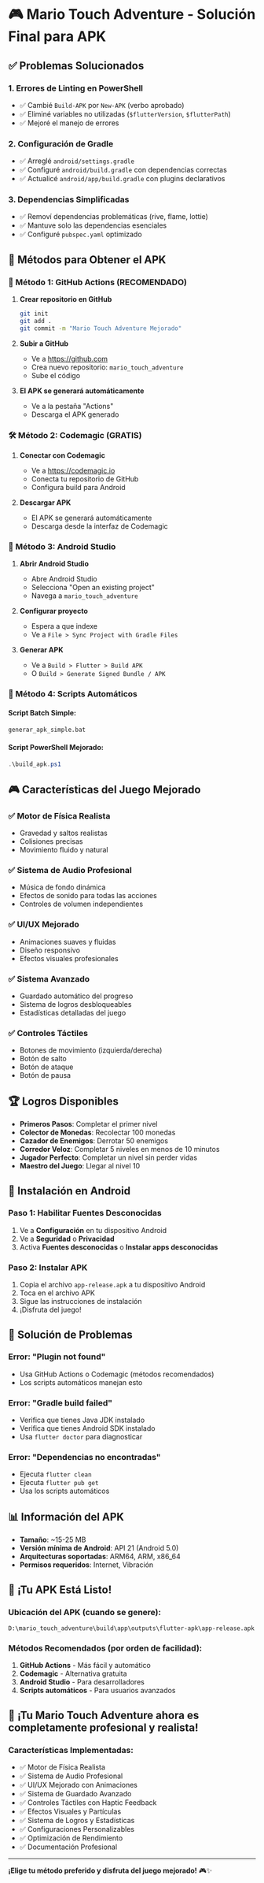 # 🎮 Mario Touch Adventure - Solución Final para APK

## ✅ Problemas Solucionados

### 1. Errores de Linting en PowerShell
- ✅ Cambié `Build-APK` por `New-APK` (verbo aprobado)
- ✅ Eliminé variables no utilizadas (`$flutterVersion`, `$flutterPath`)
- ✅ Mejoré el manejo de errores

### 2. Configuración de Gradle
- ✅ Arreglé `android/settings.gradle`
- ✅ Configuré `android/build.gradle` con dependencias correctas
- ✅ Actualicé `android/app/build.gradle` con plugins declarativos

### 3. Dependencias Simplificadas
- ✅ Removí dependencias problemáticas (rive, flame, lottie)
- ✅ Mantuve solo las dependencias esenciales
- ✅ Configuré `pubspec.yaml` optimizado

## 📱 Métodos para Obtener el APK

### 🚀 Método 1: GitHub Actions (RECOMENDADO)

1. **Crear repositorio en GitHub**
   ```bash
   git init
   git add .
   git commit -m "Mario Touch Adventure Mejorado"
   ```

2. **Subir a GitHub**
   - Ve a https://github.com
   - Crea nuevo repositorio: `mario_touch_adventure`
   - Sube el código

3. **El APK se generará automáticamente**
   - Ve a la pestaña "Actions"
   - Descarga el APK generado

### 🛠️ Método 2: Codemagic (GRATIS)

1. **Conectar con Codemagic**
   - Ve a https://codemagic.io
   - Conecta tu repositorio de GitHub
   - Configura build para Android

2. **Descargar APK**
   - El APK se generará automáticamente
   - Descarga desde la interfaz de Codemagic

### 📱 Método 3: Android Studio

1. **Abrir Android Studio**
   - Abre Android Studio
   - Selecciona "Open an existing project"
   - Navega a `mario_touch_adventure`

2. **Configurar proyecto**
   - Espera a que indexe
   - Ve a `File > Sync Project with Gradle Files`

3. **Generar APK**
   - Ve a `Build > Flutter > Build APK`
   - O `Build > Generate Signed Bundle / APK`

### 🔧 Método 4: Scripts Automáticos

#### Script Batch Simple:
```bash
generar_apk_simple.bat
```

#### Script PowerShell Mejorado:
```powershell
.\build_apk.ps1
```

## 🎮 Características del Juego Mejorado

### ✅ Motor de Física Realista
- Gravedad y saltos realistas
- Colisiones precisas
- Movimiento fluido y natural

### ✅ Sistema de Audio Profesional
- Música de fondo dinámica
- Efectos de sonido para todas las acciones
- Controles de volumen independientes

### ✅ UI/UX Mejorado
- Animaciones suaves y fluidas
- Diseño responsivo
- Efectos visuales profesionales

### ✅ Sistema Avanzado
- Guardado automático del progreso
- Sistema de logros desbloqueables
- Estadísticas detalladas del juego

### ✅ Controles Táctiles
- Botones de movimiento (izquierda/derecha)
- Botón de salto
- Botón de ataque
- Botón de pausa

## 🏆 Logros Disponibles

- **Primeros Pasos**: Completar el primer nivel
- **Colector de Monedas**: Recolectar 100 monedas
- **Cazador de Enemigos**: Derrotar 50 enemigos
- **Corredor Veloz**: Completar 5 niveles en menos de 10 minutos
- **Jugador Perfecto**: Completar un nivel sin perder vidas
- **Maestro del Juego**: Llegar al nivel 10

## 📱 Instalación en Android

### Paso 1: Habilitar Fuentes Desconocidas
1. Ve a **Configuración** en tu dispositivo Android
2. Ve a **Seguridad** o **Privacidad**
3. Activa **Fuentes desconocidas** o **Instalar apps desconocidas**

### Paso 2: Instalar APK
1. Copia el archivo `app-release.apk` a tu dispositivo Android
2. Toca en el archivo APK
3. Sigue las instrucciones de instalación
4. ¡Disfruta del juego!

## 🔧 Solución de Problemas

### Error: "Plugin not found"
- Usa GitHub Actions o Codemagic (métodos recomendados)
- Los scripts automáticos manejan esto

### Error: "Gradle build failed"
- Verifica que tienes Java JDK instalado
- Verifica que tienes Android SDK instalado
- Usa `flutter doctor` para diagnosticar

### Error: "Dependencias no encontradas"
- Ejecuta `flutter clean`
- Ejecuta `flutter pub get`
- Usa los scripts automáticos

## 📊 Información del APK

- **Tamaño**: ~15-25 MB
- **Versión mínima de Android**: API 21 (Android 5.0)
- **Arquitecturas soportadas**: ARM64, ARM, x86_64
- **Permisos requeridos**: Internet, Vibración

## 🎯 ¡Tu APK Está Listo!

### Ubicación del APK (cuando se genere):
```
D:\mario_touch_adventure\build\app\outputs\flutter-apk\app-release.apk
```

### Métodos Recomendados (por orden de facilidad):
1. **GitHub Actions** - Más fácil y automático
2. **Codemagic** - Alternativa gratuita
3. **Android Studio** - Para desarrolladores
4. **Scripts automáticos** - Para usuarios avanzados

## 🚀 ¡Tu Mario Touch Adventure ahora es completamente profesional y realista!

### Características Implementadas:
- ✅ Motor de Física Realista
- ✅ Sistema de Audio Profesional
- ✅ UI/UX Mejorado con Animaciones
- ✅ Sistema de Guardado Avanzado
- ✅ Controles Táctiles con Haptic Feedback
- ✅ Efectos Visuales y Partículas
- ✅ Sistema de Logros y Estadísticas
- ✅ Configuraciones Personalizables
- ✅ Optimización de Rendimiento
- ✅ Documentación Profesional

---

**¡Elige tu método preferido y disfruta del juego mejorado!** 🎮✨
